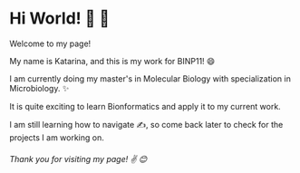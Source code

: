 <!DOCTYPE html>
<html>
<body>

<h1>Hi World! &#127800; &#127800;</h1> 

<p>Welcome to my page!</p>
  
<p>My name is Katarina, and this is my work for BINP11! &#x1F604;
 </p> 
  
</body> I am currently doing my master's in Molecular Biology with specialization in Microbiology. &#10024; 

It is quite exciting to learn Bionformatics and apply it to my current work. 
</html> 

I am still learning how to navigate &#9997;, so come back later to check for the projects I am working on.

<h6> Thank you for visiting my page! &#9996; &#128522; 

  
